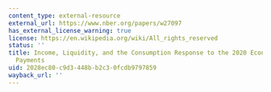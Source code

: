 ```yaml
---
content_type: external-resource
external_url: https://www.nber.org/papers/w27097
has_external_license_warning: true
license: https://en.wikipedia.org/wiki/All_rights_reserved
status: ''
title: Income, Liquidity, and the Consumption Response to the 2020 Economic Stimulus
  Payments
uid: 2028ec80-c9d3-448b-b2c3-0fcdb9797859
wayback_url: ''
---
```

